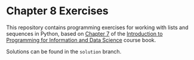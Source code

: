 # Chapter 8 Exercises

This repository contains programming exercises for working with lists and sequences in Python, 
based on [Chapter 7](https://infx511.github.io/lists-and-sequences.html) 
of the [Introduction to Programming for Information and Data Science](https://infx511.github.io/) course book. 

Solutions can be found in the `solution` branch.